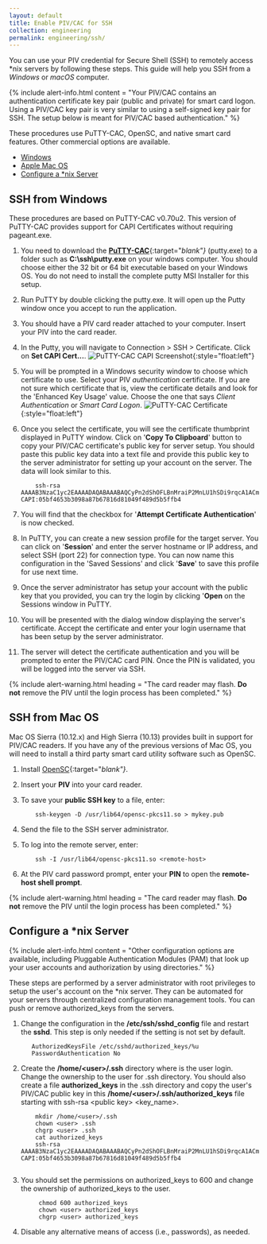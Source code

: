 ```yaml
---
layout: default
title: Enable PIV/CAC for SSH
collection: engineering
permalink: engineering/ssh/
---
```


You can use your PIV credential for Secure Shell (SSH) to remotely access *nix servers by following these steps. This guide will help you SSH from a _Windows_ or _macOS_ computer.   

{% include alert-info.html content = "Your PIV/CAC contains an authentication certificate key pair (public and private) for smart card logon. Using a PIV/CAC key pair is very similar to using a self-signed key pair for SSH. The setup below is meant for PIV/CAC based authentication." %}

These procedures use PuTTY-CAC, OpenSC, and native smart card features. Other commercial options are available.    

- [Windows](#ssh-from-windows) 
- [Apple Mac OS](#ssh-from-macos)
- [Configure a *nix Server](#configure-a-*nix-server)

## SSH from Windows

These procedures are based on PuTTY-CAC v0.70u2. This version of PuTTY-CAC provides support for CAPI Certificates without requiring pageant.exe.

1. You need to download the [**PuTTY-CAC**](https://www.github.com/NoMoreFood/putty-cac/releases){:target="_blank"}_ (putty.exe) to a folder such as **C:\ssh\putty.exe** on your windows computer. You should choose either the 32 bit or 64 bit executable based on your Windows OS. You do not need to install the complete putty MSI Installer for this setup.
1. Run PuTTY by double clicking the putty.exe. It will open up the Putty window once you accept to run the application.
1. You should have a PIV card reader attached to your computer. Insert your PIV into the card reader.
1. In the Putty, you will navigate to Connection > SSH > Certificate. Click on **Set CAPI Cert...**. 
![PuTTY-CAC CAPI Screenshot]({{site.baseurl}}/img/ssh-putty-cac-1.png){:style="float:left"}
1. You will be prompted in a Windows security window to choose which certificate to use. Select your PIV _authentication_ certificate.  If you are not sure which certificate that is, view the certificate details and look for the 'Enhanced Key Usage' value. Choose the one that says _Client Authentication_ or _Smart Card Logon_. 
![PuTTY-CAC Certificate]({{site.baseurl}}/img/ssh-putty-cac-2.png){:style="float:left"} 
1. Once you select the certificate, you will see the certificate thumbprint displayed in PuTTY window. Click on '**Copy To Clipboard**' button to copy your PIV/CAC certificate's public key for server setup. You should paste this public key data into a text file and provide this public key to the server administrator for setting up your account on the server. The data will look similar to this.

    ```
        ssh-rsa AAAAB3NzaC1yc2EAAAADAQABAAABAQCyPn2dShOFLBnMraiP2MnLU1hSDi9rqcA1ACmU8nvg/mgPW1lIsj0zELzn8CiioQ+Mx7LGM2yCIK+fpVPYJnFKj5jTxe5Gzz7q5u946w/8Ge+J8hghzxooB5WsUF2vF92iyvy16XmNVYFSEKTOrkIM4PAvhIKcNUcogBB+M+W1rFpsGXZYGrA1xAU3kbw0mbVSdAYq4cZlX0JobQpxypELH5WojKTJaK7EyAY2hOHCAMuJIlvhIXtAY1eG/NabyPiAcv+yxsBWq2xwA96a1iivsBxO8VWEb8YBzwt6NIDALyCF+Fg546BzOLnDgPW7jHEdOttUfEjLwa17nAteQk9t CAPI:05bf4653b3098a87b67816d81049f489d5b5ffb4
    ```    

1. You will find that the checkbox for '**Attempt Certificate Authentication**' is now checked.
1. In PuTTY, you can create a new session profile for the target server. You can click on '**Session**' and enter the server hostname or IP address, and select SSH (port 22) for connection type. You can now name this configuration in the 'Saved Sessions' and click '**Save**' to save this profile for use next time.
1. Once the server administrator has setup your account with the public key that you provided, you can try the login by clicking '**Open** on the Sessions window in PuTTY.
1. You will be presented with the dialog window displaying the server's certificate. Accept the certificate and enter your login username that has been setup by the server administrator.
1. The server will detect the certificate authentication and you will be prompted to enter the PIV/CAC card PIN. Once the PIN is validated, you will be logged into the server via SSH.

{% include alert-warning.html heading = "The card reader may flash. **Do not** remove the PIV until the login process has been completed." %}

## SSH from Mac OS

Mac OS Sierra (10.12.x) and High Sierra (10.13) provides built in support for PIV/CAC readers. If you have any of the previous versions of Mac OS, you will need to install a third party smart card utility software such as OpenSC. 

1. Install [OpenSC](https://www.github.com/OpenSC/OpenSC/wiki/Download-latest-OpenSC-stable-release){:target="_blank"}_.
1. Insert your **PIV** into your card reader.
1. To save your **public SSH key** to a file, enter:

    ```
	    ssh-keygen -D /usr/lib64/opensc-pkcs11.so > mykey.pub
    ```  

1. Send the file to the SSH server administrator.
1. To log into the remote server, enter:

    ```
	    ssh -I /usr/lib64/opensc-pkcs11.so <remote-host>
    ```    

1. At the PIV card password prompt, enter your **PIN** to open the **remote-host shell prompt**.

{% include alert-warning.html heading = "The card reader may flash. **Do not** remove the PIV until the login process has been completed." %} 

## Configure a *nix Server

{% include alert-info.html content = "Other configuration options are available, including Pluggable Authentication Modules (PAM) that look up your user accounts and authorization by using directories." %}

These steps are performed by a server administrator with root privileges to setup the user's account on the *nix server. They can be automated for your servers through centralized configuration management tools. You can push or remove authorized_keys from the servers. 

1. Change the configuration in the **/etc/ssh/sshd_config** file and restart the **sshd**. This step is only needed if the setting is not set by default.

    ```
	   AuthorizedKeysFile /etc/sshd/authorized_keys/%u  
	   PasswordAuthentication No
    ```

1. Create the **/home/&lt;user&gt;/.ssh** directory where <user> is the user login. Change the ownership to the user for .ssh directory. You should also create a file **authorized_keys** in the .ssh directory and copy the user's PIV/CAC public key in this **/home/&lt;user&gt;/.ssh/authorized_keys** file starting with ssh-rsa &lt;public key&gt; &lt;key_name&gt;.

    ```
	    mkdir /home/<user>/.ssh
	    chown <user> .ssh
	    chgrp <user> .ssh
	    cat authorized_keys 
	    ssh-rsa AAAAB3NzaC1yc2EAAAADAQABAAABAQCyPn2dShOFLBnMraiP2MnLU1hSDi9rqcA1ACmU8nvg/mgPW1lIsj0zELzn8CiioQ+Mx7LGM2yCIK+fpVPYJnFKj5jTxe5Gzz7q5u946w/8Ge+J8hghzxooB5WsUF2vF92iyvy16XmNVYFSEKTOrkIM4PAvhIKcNUcogBB+M+W1rFpsGXZYGrA1xAU3kbw0mbVSdAYq4cZlX0JobQpxypELH5WojKTJaK7EyAY2hOHCAMuJIlvhIXtAY1eG/NabyPiAcv+yxsBWq2xwA96a1iivsBxO8VWEb8YBzwt6NIDALyCF+Fg546BzOLnDgPW7jHEdOttUfEjLwa17nAteQk9t CAPI:05bf4653b3098a87b67816d81049f489d5b5ffb4
			
    ```

1. You should set the permissions on authorized_keys to 600 and change the ownership of authorized_keys to the user.

    ```
	     chmod 600 authorized_keys
	     chown <user> authorized_keys
	     chgrp <user> authorized_keys
    ```

1. Disable any alternative means of access (i.e., passwords), as needed.
   
